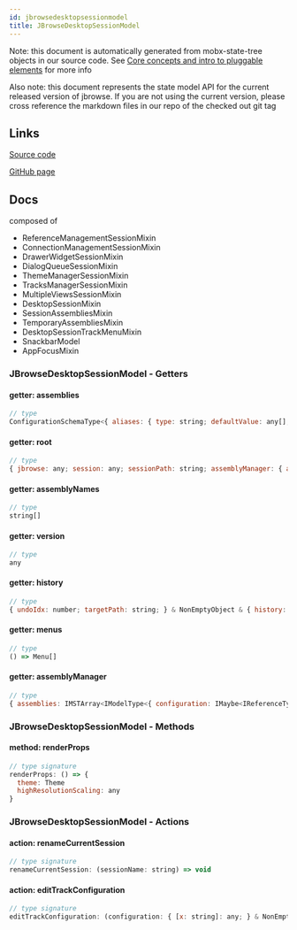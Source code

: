 ```yaml
---
id: jbrowsedesktopsessionmodel
title: JBrowseDesktopSessionModel
---
```


Note: this document is automatically generated from mobx-state-tree objects in
our source code. See
[Core concepts and intro to pluggable elements](/docs/developer_guide/) for more
info

Also note: this document represents the state model API for the current released
version of jbrowse. If you are not using the current version, please cross
reference the markdown files in our repo of the checked out git tag

## Links

[Source code](https://github.com/GMOD/jbrowse-components/blob/main/products/jbrowse-desktop/src/sessionModel/sessionModel.ts)

[GitHub page](https://github.com/GMOD/jbrowse-components/tree/main/website/docs/models/JBrowseDesktopSessionModel.md)

## Docs

composed of

- ReferenceManagementSessionMixin
- ConnectionManagementSessionMixin
- DrawerWidgetSessionMixin
- DialogQueueSessionMixin
- ThemeManagerSessionMixin
- TracksManagerSessionMixin
- MultipleViewsSessionMixin
- DesktopSessionMixin
- SessionAssembliesMixin
- TemporaryAssembliesMixin
- DesktopSessionTrackMenuMixin
- SnackbarModel
- AppFocusMixin

### JBrowseDesktopSessionModel - Getters

#### getter: assemblies

```js
// type
ConfigurationSchemaType<{ aliases: { type: string; defaultValue: any[]; description: string; }; sequence: AnyConfigurationSchemaType; refNameColors: { type: string; defaultValue: any[]; description: string; }; refNameAliases: ConfigurationSchemaType<...>; cytobands: ConfigurationSchemaType<...>; displayName: { ...; ...
```

#### getter: root

```js
// type
{ jbrowse: any; session: any; sessionPath: string; assemblyManager: { assemblies: IMSTArray<IModelType<{ configuration: IMaybe<IReferenceType<IAnyType>>; }, { ...; } & ... 5 more ... & { ...; }, _NotCustomized, _NotCustomized>> & IStateTreeNode<...>; } & ... 5 more ... & IStateTreeNode<...>; internetAccounts: IMSTAr...
```

#### getter: assemblyNames

```js
// type
string[]
```

#### getter: version

```js
// type
any
```

#### getter: history

```js
// type
{ undoIdx: number; targetPath: string; } & NonEmptyObject & { history: unknown[]; notTrackingUndo: boolean; } & { readonly canUndo: boolean; readonly canRedo: boolean; } & { ...; } & IStateTreeNode<...>
```

#### getter: menus

```js
// type
() => Menu[]
```

#### getter: assemblyManager

```js
// type
{ assemblies: IMSTArray<IModelType<{ configuration: IMaybe<IReferenceType<IAnyType>>; }, { error: unknown; loadingP: Promise<void> | undefined; volatileRegions: BasicRegion[] | undefined; refNameAliases: RefNameAliases | undefined; lowerCaseRefNameAliases: RefNameAliases | undefined; cytobands: Feature[] | undefined...
```

### JBrowseDesktopSessionModel - Methods

#### method: renderProps

```js
// type signature
renderProps: () => {
  theme: Theme
  highResolutionScaling: any
}
```

### JBrowseDesktopSessionModel - Actions

#### action: renameCurrentSession

```js
// type signature
renameCurrentSession: (sessionName: string) => void
```

#### action: editTrackConfiguration

```js
// type signature
editTrackConfiguration: (configuration: { [x: string]: any; } & NonEmptyObject & { setSubschema(slotName: string, data: Record<string, unknown>): Record<string, unknown> | ({ [x: string]: any; } & NonEmptyObject & { ...; } & IStateTreeNode<...>); } & IStateTreeNode<...>) => void
```
